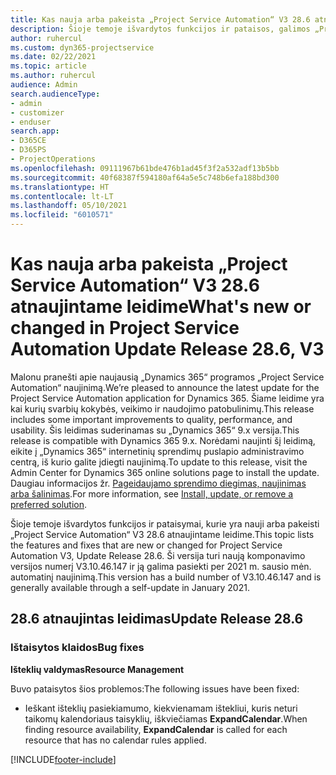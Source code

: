 ```yaml
---
title: Kas nauja arba pakeista „Project Service Automation“ V3 28.6 atnaujintame leidime, karštoji pataisa
description: Šioje temoje išvardytos funkcijos ir pataisos, galimos „Project Service Automation“ V3 28.6 atnaujintame leidime, karštojoje pataisoje.
author: ruhercul
ms.custom: dyn365-projectservice
ms.date: 02/22/2021
ms.topic: article
ms.author: ruhercul
audience: Admin
search.audienceType:
- admin
- customizer
- enduser
search.app:
- D365CE
- D365PS
- ProjectOperations
ms.openlocfilehash: 09111967b61bde476b1ad45f3f2a532adf13b5bb
ms.sourcegitcommit: 40f68387f594180af64a5e5c748b6efa188bd300
ms.translationtype: HT
ms.contentlocale: lt-LT
ms.lasthandoff: 05/10/2021
ms.locfileid: "6010571"
---
```

# <a name="whats-new-or-changed-in-project-service-automation-update-release-286-v3"></a><span data-ttu-id="e8d40-103">Kas nauja arba pakeista „Project Service Automation“ V3 28.6 atnaujintame leidime</span><span class="sxs-lookup"><span data-stu-id="e8d40-103">What's new or changed in Project Service Automation Update Release 28.6, V3</span></span>

<span data-ttu-id="e8d40-104">Malonu pranešti apie naujausią „Dynamics 365“ programos „Project Service Automation“ naujinimą.</span><span class="sxs-lookup"><span data-stu-id="e8d40-104">We’re pleased to announce the latest update for the Project Service Automation application for Dynamics 365.</span></span> <span data-ttu-id="e8d40-105">Šiame leidime yra kai kurių svarbių kokybės, veikimo ir naudojimo patobulinimų.</span><span class="sxs-lookup"><span data-stu-id="e8d40-105">This release includes some important improvements to quality, performance, and usability.</span></span> <span data-ttu-id="e8d40-106">Šis leidimas suderinamas su „Dynamics 365“ 9.x versija.</span><span class="sxs-lookup"><span data-stu-id="e8d40-106">This release is compatible with Dynamics 365 9.x.</span></span> <span data-ttu-id="e8d40-107">Norėdami naujinti šį leidimą, eikite į „Dynamics 365“ internetinių sprendimų puslapio administravimo centrą, iš kurio galite įdiegti naujinimą.</span><span class="sxs-lookup"><span data-stu-id="e8d40-107">To update to this release, visit the Admin Center for Dynamics 365 online solutions page to install the update.</span></span> <span data-ttu-id="e8d40-108">Daugiau informacijos žr. [Pageidaujamo sprendimo diegimas, naujinimas arba šalinimas](/power-platform/admin/install-remove-preferred-solution).</span><span class="sxs-lookup"><span data-stu-id="e8d40-108">For more information, see [Install, update, or remove a preferred solution](/power-platform/admin/install-remove-preferred-solution).</span></span>

<span data-ttu-id="e8d40-109">Šioje temoje išvardytos funkcijos ir pataisymai, kurie yra nauji arba pakeisti „Project Service Automation“ V3 28.6 atnaujintame leidime.</span><span class="sxs-lookup"><span data-stu-id="e8d40-109">This topic lists the features and fixes that are new or changed for Project Service Automation V3, Update Release 28.6.</span></span> <span data-ttu-id="e8d40-110">Ši versija turi naują komponavimo versijos numerį V3.10.46.147 ir ją galima pasiekti per 2021 m. sausio mėn. automatinį naujinimą.</span><span class="sxs-lookup"><span data-stu-id="e8d40-110">This version has a build number of V3.10.46.147 and is generally available through a self-update in January 2021.</span></span>

## <a name="update-release-286"></a><span data-ttu-id="e8d40-111">28.6 atnaujintas leidimas</span><span class="sxs-lookup"><span data-stu-id="e8d40-111">Update Release 28.6</span></span>

### <a name="bug-fixes"></a><span data-ttu-id="e8d40-112">Ištaisytos klaidos</span><span class="sxs-lookup"><span data-stu-id="e8d40-112">Bug fixes</span></span>


<span data-ttu-id="e8d40-113">**Išteklių valdymas**</span><span class="sxs-lookup"><span data-stu-id="e8d40-113">**Resource Management**</span></span>

<span data-ttu-id="e8d40-114">Buvo pataisytos šios problemos:</span><span class="sxs-lookup"><span data-stu-id="e8d40-114">The following issues have been fixed:</span></span>

- <span data-ttu-id="e8d40-115">Ieškant išteklių pasiekiamumo, kiekvienamam ištekliui, kuris neturi taikomų kalendoriaus taisyklių, iškviečiamas **ExpandCalendar**.</span><span class="sxs-lookup"><span data-stu-id="e8d40-115">When finding resource availability, **ExpandCalendar** is called for each resource that has no calendar rules applied.</span></span>


[!INCLUDE[footer-include](../includes/footer-banner.md)]
